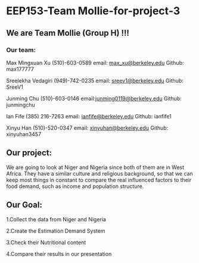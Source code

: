 # EEP153-Team Mollie-for-project-3

## We are Team Mollie (Group H) !!!

### Our team:

Max Mingxuan Xu   (510)-603-0589  email: max_xu@berkeley.edu  Github: max177777

Sreelekha Vedagiri (949)-742-0235 email: sreev1@berkeley.edu     Github: SreeV1

Junming Chu  (510)-603-0146 email:junming0119@berkeley.edu  Github: junmingchu

Ian Fife (385) 216-7263 email: ianfife@berkeley.edu      Github: ianfife1

Xinyu Han (510)-520-0347 email: xinyuhan@berkeley.edu Github: xinyuhan3457

## Our project:

We are going to look at Niger and Nigeria since both of them are in West Africa. They have a similar culture and religious background, so that we can keep most things in constant to compare the real influenced factors to their food demand, such as income and population structure.

## Our Goal:

1.Collect the data from Niger and Nigeria

2.Create the Estimation Demand System

3.Check their Nutritional content

4.Compare their results in our presentation
